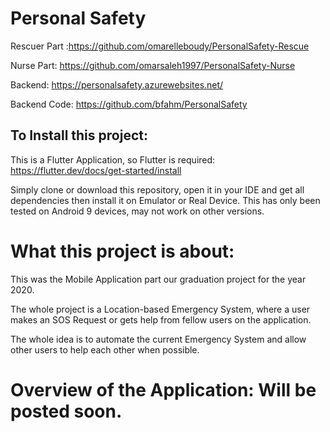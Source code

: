 # Personal Safety

Rescuer Part :https://github.com/omarelleboudy/PersonalSafety-Rescue

Nurse Part: https://github.com/omarsaleh1997/PersonalSafety-Nurse

Backend: https://personalsafety.azurewebsites.net/

Backend Code: https://github.com/bfahm/PersonalSafety

## To Install this project:

This is a Flutter Application, so Flutter is required: https://flutter.dev/docs/get-started/install

Simply clone or download this repository, open it in your IDE and get all dependencies then install it on Emulator or Real Device. This has only been tested on Android 9 devices, may not work on other versions. 


# What this project is about:

This was the Mobile Application part our graduation project for the year 2020.

The whole project is a Location-based Emergency System, where a user makes an SOS Request or gets help from fellow users on the application.

The whole idea is to automate the current Emergency System and allow other users to help each other when possible.

# Overview of the Application: Will be posted soon.


